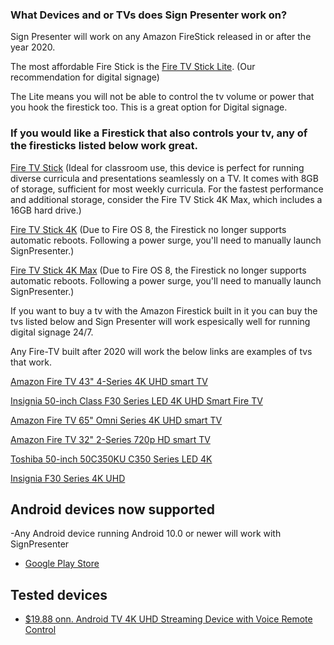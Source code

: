 ### What Devices and or TVs does Sign Presenter work on?

Sign Presenter will work on any Amazon FireStick released in or after the year 2020. 

The most affordable Fire Stick is the [Fire TV Stick Lite](https://amzn.to/3x7w5zj). (Our recommendation for digital signage)

The Lite means you will not be able to control the tv volume or power that you hook the firestick too. This is a great option for Digital signage.

### If you would like a Firestick that also controls your tv, any of the firesticks listed below work great.

[Fire TV Stick](https://amzn.to/3G6CElN) (Ideal for classroom use, this device is perfect for running diverse curricula and presentations seamlessly on a TV. It comes with 8GB of storage, sufficient for most weekly curricula. For the fastest performance and additional storage, consider the Fire TV Stick 4K Max, which includes a 16GB hard drive.) 

[Fire TV Stick 4K](https://amzn.to/3NHUHE9) (Due to Fire OS 8, the Firestick no longer supports automatic reboots. Following a power surge, you'll need to manually launch SignPresenter.)

[Fire TV Stick 4K Max](https://amzn.to/3GYx1rd) (Due to Fire OS 8, the Firestick no longer supports automatic reboots. Following a power surge, you'll need to manually launch SignPresenter.)

If you want to buy a tv with the Amazon Firestick built in it you can buy the tvs listed below and Sign Presenter will work espesically well for running digital signage 24/7.

Any Fire-TV built after 2020 will work the below links are examples of tvs that work.

[Amazon Fire TV 43" 4-Series 4K UHD smart TV](https://amzn.to/3fHyEPN)

[Insignia 50-inch Class F30 Series LED 4K UHD Smart Fire TV](https://amzn.to/3ArFn7x)

[Amazon Fire TV 65" Omni Series 4K UHD smart TV](https://amzn.to/3LqrL2K)

[Amazon Fire TV 32" 2-Series 720p HD smart TV](https://amzn.to/3mUcQoc)

[Toshiba 50-inch 50C350KU C350 Series LED 4K](https://amzn.to/3aQXjLS)

[Insignia F30 Series 4K UHD](https://amzn.to/3DQAdSo)

## Android devices now supported 

-Any Android device running Android 10.0 or newer will work with SignPresenter
- [Google Play Store](https://play.google.com/store/apps/details?id=com.signpresenter.screen&pcampaignid=web_share)

## Tested devices
- [$19.88 onn. Android TV 4K UHD Streaming Device with Voice Remote Control](https://www.walmart.com/ip/onn-Android-TV-4K-UHD-Streaming-Device-with-Voice-Remote-Control-HDMI-Cable/636597403?athbdg=L1600)

